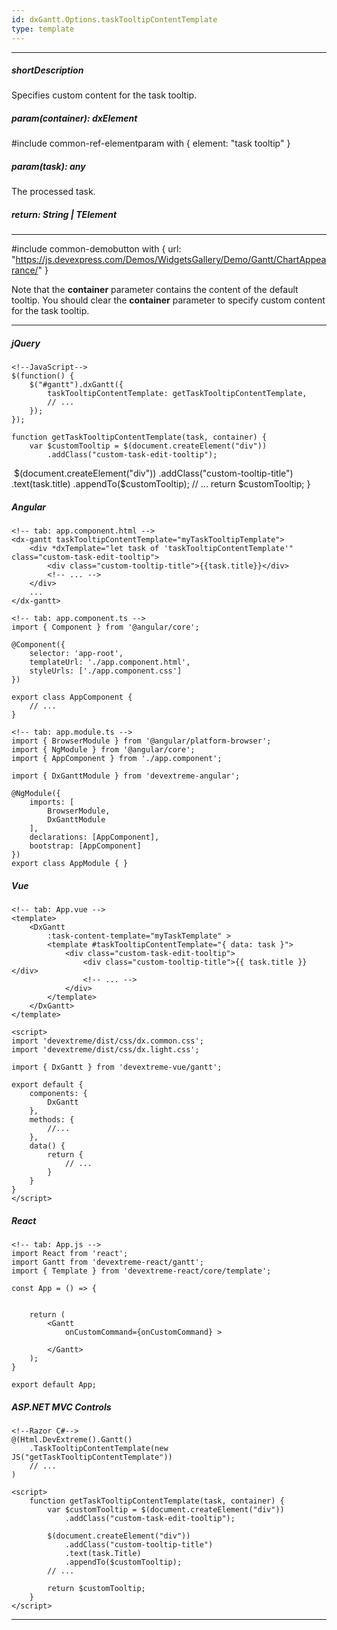```yaml
---
id: dxGantt.Options.taskTooltipContentTemplate
type: template
---
```

---
##### shortDescription
Specifies custom content for the task tooltip.

##### param(container): dxElement
#include common-ref-elementparam with { element: "task tooltip" }

##### param(task): any
The processed task.

##### return: String | TElement
<!-- Description goes here -->

---

#include common-demobutton with {
    url: "https://js.devexpress.com/Demos/WidgetsGallery/Demo/Gantt/ChartAppearance/"
}

Note that the **container** parameter contains the content of the default tooltip. You should clear the **container** parameter to specify custom content for the task tooltip.

---
##### jQuery

    <!--JavaScript-->
    $(function() {
        $("#gantt").dxGantt({
            taskTooltipContentTemplate: getTaskTooltipContentTemplate,
            // ...
        });
    }); 

    function getTaskTooltipContentTemplate(task, container) {
        var $customTooltip = $(document.createElement("div"))
            .addClass("custom-task-edit-tooltip");
​
        $(document.createElement("div"))
            .addClass("custom-tooltip-title")
            .text(task.title)
            .appendTo($customTooltip);
        // ...
        return $customTooltip;
    }

##### Angular

    <!-- tab: app.component.html -->
    <dx-gantt taskTooltipContentTemplate="myTaskTooltipTemplate">
        <div *dxTemplate="let task of 'taskTooltipContentTemplate'" class="custom-task-edit-tooltip">
            <div class="custom-tooltip-title">{{task.title}}</div>
            <!-- ... -->
        </div>
        ...
    </dx-gantt>

    <!-- tab: app.component.ts -->
    import { Component } from '@angular/core';

    @Component({
        selector: 'app-root',
        templateUrl: './app.component.html',
        styleUrls: ['./app.component.css']
    })

    export class AppComponent {
        // ...
    } 

    <!-- tab: app.module.ts -->
    import { BrowserModule } from '@angular/platform-browser';
    import { NgModule } from '@angular/core';
    import { AppComponent } from './app.component';

    import { DxGanttModule } from 'devextreme-angular';

    @NgModule({
        imports: [
            BrowserModule,
            DxGanttModule
        ],
        declarations: [AppComponent],
        bootstrap: [AppComponent]
    })
    export class AppModule { }

##### Vue

    <!-- tab: App.vue -->
    <template>
        <DxGantt 
            :task-content-template="myTaskTemplate" >
            <template #taskTooltipContentTemplate="{ data: task }">
                <div class="custom-task-edit-tooltip">
                    <div class="custom-tooltip-title">{{ task.title }}</div>
                    <!-- ... -->
                </div>
            </template>
        </DxGantt>
    </template>
    
    <script>
    import 'devextreme/dist/css/dx.common.css';
    import 'devextreme/dist/css/dx.light.css';
    
    import { DxGantt } from 'devextreme-vue/gantt';
    
    export default {
        components: {
            DxGantt
        },
        methods: {
            //...
        },
        data() {
            return {
                // ...
            }
        }
    }
    </script>

##### React

    <!-- tab: App.js -->
    import React from 'react';
    import Gantt from 'devextreme-react/gantt';
    import { Template } from 'devextreme-react/core/template';

    const App = () => {
        

        return (
            <Gantt 
                onCustomCommand={onCustomCommand} >
        
            </Gantt>
        );
    }

    export default App;

##### ASP.NET MVC Controls

    <!--Razor C#-->
    @(Html.DevExtreme().Gantt()
        .TaskTooltipContentTemplate(new JS("getTaskTooltipContentTemplate"))
        // ...
    )

    <script>
        function getTaskTooltipContentTemplate(task, container) {
            var $customTooltip = $(document.createElement("div"))
                .addClass("custom-task-edit-tooltip");

            $(document.createElement("div"))
                .addClass("custom-tooltip-title")
                .text(task.Title)
                .appendTo($customTooltip);
            // ...

            return $customTooltip;            
        }    
    </script>

---
